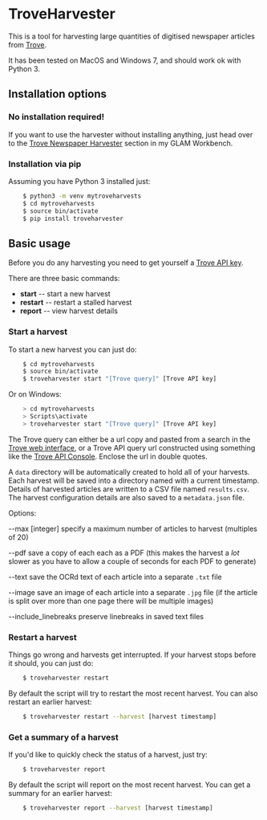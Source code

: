 # TroveHarvester

This is a tool for harvesting large quantities of digitised newspaper articles from [Trove](http://trove.nla.gov.au).

It has been tested on MacOS and Windows 7, and should work ok with Python 3.

## Installation options

### No installation required!

If you want to use the harvester without installing anything, just head over to the [Trove Newspaper Harvester](https://glam-workbench.github.io/trove-harvester/) section in my GLAM Workbench.

### Installation via pip

Assuming you have Python 3 installed just:

``` bash
    $ python3 -m venv mytroveharvests
    $ cd mytroveharvests
    $ source bin/activate
    $ pip install troveharvester
```

## Basic usage

Before you do any harvesting you need to get yourself a [Trove API key](http://help.nla.gov.au/trove/building-with-trove/api).

There are three basic commands:

* **start** -- start a new harvest
* **restart** -- restart a stalled harvest
* **report** -- view harvest details

### Start a harvest

To start a new harvest you can just do:

``` bash
    $ cd mytroveharvests
    $ source bin/activate
    $ troveharvester start "[Trove query]" [Trove API key]
```

Or on Windows:

``` bash
    > cd mytroveharvests
    > Scripts\activate
    > troveharvester start "[Trove query]" [Trove API key]
```

The Trove query can either be a url copy and pasted from a search in the [Trove web interface](http://trove.nla.gov.au/newspaper/), or a Trove API query url constructed using something like the [Trove API Console](https://troveconsole.herokuapp.com/). Enclose the url in double quotes.

A  `data` directory will be automatically created to hold all of your harvests. Each harvest will be saved into a directory named with a current timestamp. Details of harvested articles are written to a CSV file named `results.csv`. The harvest configuration details are also saved to a `metadata.json` file.

Options:

--max [integer]
    specify a maximum number of articles to harvest (multiples of 20)

--pdf
    save a copy of each each as a PDF (this makes the harvest a *lot* slower as you have to allow a couple of seconds for each PDF to generate)

--text
    save the OCRd text of each article into a separate ``.txt`` file

--image
    save an image of each article into a separate ``.jpg`` file (if the article is split over more than one page there will be multiple images)

--include_linebreaks
    preserve linebreaks in saved text files

### Restart a harvest

Things go wrong and harvests get interrupted. If your harvest stops before it should, you can just do:

``` bash
    $ troveharvester restart
```

By default the script will try to restart the most recent harvest. You can also restart an earlier harvest:

``` bash
    $ troveharvester restart --harvest [harvest timestamp]
```

### Get a summary of a harvest

If you'd like to quickly check the status of a harvest, just try:

``` bash
    $ troveharvester report
```

By default the script will report on the most recent harvest. You can get a summary for an earlier harvest:

``` bash
    $ troveharvester report --harvest [harvest timestamp]
```

